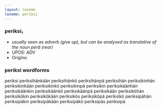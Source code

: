 ```yaml
---
layout: lexeme
lexeme: periksi
---
```


###  periksi₁

* _usually seen as adverb (give up), but can be analysed as translative of the noun *perä* (rear)_
* UPOS:  ADV
* Origins: 


### periksi wordforms

periksi
periksihänkään
periksihänkö
periksihänpä
periksihän
periksikinhän
periksikinkään
periksikinkö
periksikinpä
periksikin
periksikäänhän
periksikäänkin
periksikäänkö
periksikäänpä
periksikään
periksiköhän
periksikökin
periksikökään
periksikös
periksiköpä
periksikö
periksipähän
periksipäkin
periksipäkään
periksipäkö
periksipäs
periksipä

